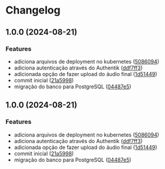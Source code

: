 # Changelog

## 1.0.0 (2024-08-21)


### Features

* adiciona arquivos de deployment no kubernetes ([5086094](https://github.com/wagoid/estudio-up/commit/50860941eb4e70bfee537c92668c43bfdc356ce2))
* adiciona autenticação através do Authentik ([ddf7ff3](https://github.com/wagoid/estudio-up/commit/ddf7ff30a8b1c496b1fc98cdf2c07eeffb1df68d))
* adicionada opção de fazer upload do áudio final ([1d51449](https://github.com/wagoid/estudio-up/commit/1d51449bcacb1841e9a0c26ac10ca42a7664556a))
* commit inicial ([21a5998](https://github.com/wagoid/estudio-up/commit/21a59989906265a1dc51375ffe5c203016e12b54))
* migração do banco para PostgreSQL ([04487e5](https://github.com/wagoid/estudio-up/commit/04487e599ae3a43a11fc782eeef0ff279264c2a4))

## 1.0.0 (2024-08-21)


### Features

* adiciona arquivos de deployment no kubernetes ([5086094](https://github.com/wagoid/estudio-up/commit/50860941eb4e70bfee537c92668c43bfdc356ce2))
* adiciona autenticação através do Authentik ([ddf7ff3](https://github.com/wagoid/estudio-up/commit/ddf7ff30a8b1c496b1fc98cdf2c07eeffb1df68d))
* adicionada opção de fazer upload do áudio final ([1d51449](https://github.com/wagoid/estudio-up/commit/1d51449bcacb1841e9a0c26ac10ca42a7664556a))
* commit inicial ([21a5998](https://github.com/wagoid/estudio-up/commit/21a59989906265a1dc51375ffe5c203016e12b54))
* migração do banco para PostgreSQL ([04487e5](https://github.com/wagoid/estudio-up/commit/04487e599ae3a43a11fc782eeef0ff279264c2a4))

